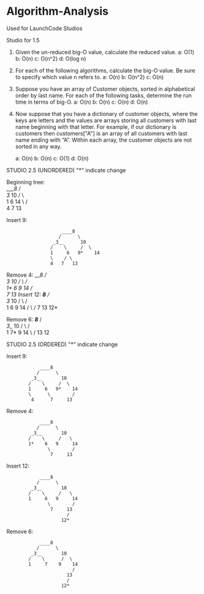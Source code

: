# Algorithm-Analysis
Used for LaunchCode Studios 

Studio for 1.5
  1. Given the un-reduced big-O value, calculate the reduced value.
    a: O(1)
    b: O(n)
    c: O(n^2)
    d: O(log n)
    
  2. For each of the following algorithms, calculate the big-O value. Be sure to specify which value n refers to.
    a: O(n)
    b: O(n^2)
    c: O(n)
  
  3. Suppose you have an array of Customer objects, sorted in alphabetical order by last name.
      For each of the following tasks, determine the run time in terms of big-O.
     a: O(n)
     b: O(n)
     c: O(n)
     d: O(n)
  
  4. Now suppose that you have a dictionary of customer objects, where the keys are letters and the values are
      arrays storing all customers with last name beginning with that letter. 
        For example, if our dictionary is customers then customers["A"] is an array of all customers with last name ending with “A”. 
        Within each array, the customer objects are not sorted in any way.
       
        a: O(n)
        b: O(n)
        c: O(1)
        d: O(n)
        


STUDIO 2.5 (UNORDERED)
"*" indicate change

 Beginning tree:                  
            ____8
           /     \
         _3__     10
        /    \      \
        1     6      14
        \    / \
        4   7   13

 Insert 9:

                        ____8
                       /      \
                     _3__      10
                    /    \     /  \
                    1     6   9*    14
                    \    / \
                    4   7   13

 Remove 4:
              ____8
           /       \
          _3__       10
         /    \     /  \
        1*      6   9    14
               / \
              7   13
Insert 12:
                          ___8___
                       /         \
                      _3__        10
                     /    \     /   \
                    1      6   9    14
                          / \       / 
                         7   13   12*

 Remove 6:
            ___8___
         /         \
        _3__         10
       /    \       /   \
      1      7*    9     14
              \         / 
               13      12

STUDIO 2.5 (ORDERED)
"*" indicate change

 Insert 9:

                ____8
               /      \
             _3__       10
            /    \     /  \
            1     6   9*    14
            \      \        /
             4      7     13
            
Remove 4:

                ____8
               /      \
             _3__       10
            /    \     /   \
            1*    6   9     14
                   \        /
                    7     13    
                    
                    
Insert 12:

                ____8
               /      \
             _3__       10
            /    \     /   \
            1     6   9     14
                   \        /
                    7     13
                          /
                        12*
                        
                        
                        
Remove 6:

                ____8
               /      \
             _3__       10
            /    \      /  \
            1     7    9    14
                            /
                          13
                          /
                        12*
